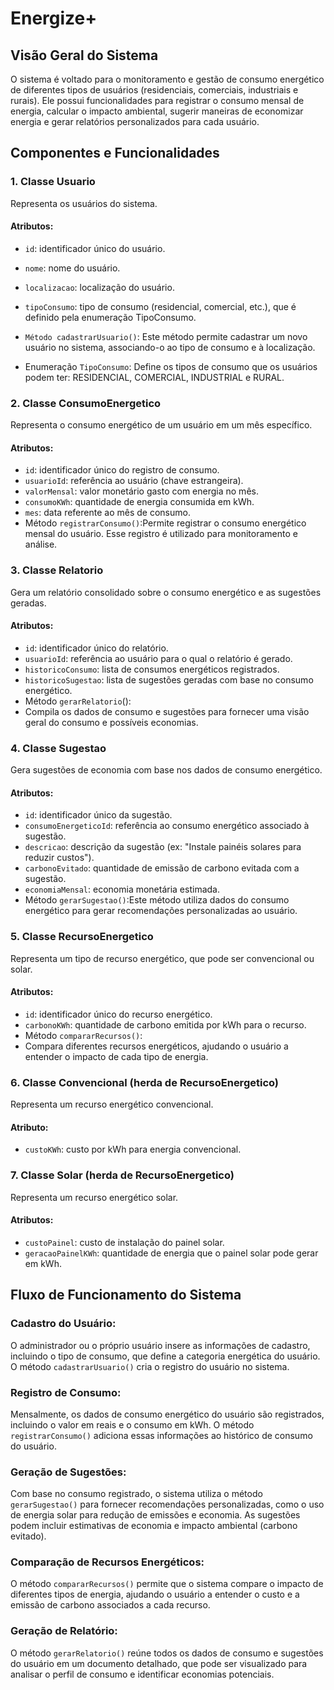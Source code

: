 # Energize+
## Visão Geral do Sistema
  O sistema é voltado para o monitoramento e gestão de consumo energético de diferentes tipos de usuários (residenciais, comerciais, industriais e rurais). Ele possui funcionalidades para registrar o consumo mensal de energia, calcular o impacto ambiental, sugerir maneiras de economizar energia e gerar relatórios personalizados para cada usuário.

## Componentes e Funcionalidades
 ### 1. **Classe Usuario**

Representa os usuários do sistema.
#### Atributos:
- `id`: identificador único do usuário.
- `nome`: nome do usuário.
- `localizacao`: localização do usuário.
- `tipoConsumo`: tipo de consumo (residencial, comercial, etc.), que é definido pela enumeração TipoConsumo.
- `Método cadastrarUsuario()`:
 Este método permite cadastrar um novo usuário no sistema, associando-o ao tipo de consumo e à localização.

- Enumeração `TipoConsumo`: 
Define os tipos de consumo que os usuários podem ter: RESIDENCIAL, COMERCIAL, INDUSTRIAL e RURAL.
### 2. **Classe ConsumoEnergetico**

Representa o consumo energético de um usuário em um mês específico.
#### Atributos:
- `id`: identificador único do registro de consumo.
- `usuarioId`: referência ao usuário (chave estrangeira).
- `valorMensal`: valor monetário gasto com energia no mês.
- `consumoKWh`: quantidade de energia consumida em kWh.
- `mes`: data referente ao mês de consumo.
- Método `registrarConsumo()`:Permite registrar o consumo energético mensal do usuário. Esse registro é utilizado para monitoramento e análise.
### 3. **Classe Relatorio**
 Gera um relatório consolidado sobre o consumo energético e as sugestões geradas.
#### Atributos:
- `id`: identificador único do relatório.
- `usuarioId`: referência ao usuário para o qual o relatório é gerado.
- `historicoConsumo`: lista de consumos energéticos registrados.
- `historicoSugestao`: lista de sugestões geradas com base no consumo energético.
- Método `gerarRelatorio`():
- Compila os dados de consumo e sugestões para fornecer uma visão geral do consumo e possíveis economias.
### 4. **Classe Sugestao**
Gera sugestões de economia com base nos dados de consumo energético.
#### Atributos:
- `id`: identificador único da sugestão.
- `consumoEnergeticoId`: referência ao consumo energético associado à sugestão.
- `descricao`: descrição da sugestão (ex: "Instale painéis solares para reduzir custos").
- `carbonoEvitado`: quantidade de emissão de carbono evitada com a sugestão.
- `economiaMensal`: economia monetária estimada.
- Método `gerarSugestao()`:Este método utiliza dados do consumo energético para gerar recomendações personalizadas ao usuário.
### 5. **Classe RecursoEnergetico**
 Representa um tipo de recurso energético, que pode ser convencional ou solar.
#### Atributos:
- `id`: identificador único do recurso energético.
- `carbonoKWh`: quantidade de carbono emitida por kWh para o recurso.
- Método `compararRecursos()`:
- Compara diferentes recursos energéticos, ajudando o usuário a entender o impacto de cada tipo de energia.
### 6. **Classe Convencional (herda de RecursoEnergetico)**
Representa um recurso energético convencional.
#### Atributo:
- `custoKWh`: custo por kWh para energia convencional.
### 7. **Classe Solar (herda de RecursoEnergetico)**
Representa um recurso energético solar.
#### Atributos:
- `custoPainel`: custo de instalação do painel solar.
- `geracaoPainelKWh`: quantidade de energia que o painel solar pode gerar em kWh.

## Fluxo de Funcionamento do Sistema
### Cadastro do Usuário:
O administrador ou o próprio usuário insere as informações de cadastro, incluindo o tipo de consumo, que define a categoria energética do usuário.
O método `cadastrarUsuario()` cria o registro do usuário no sistema.
### Registro de Consumo:
Mensalmente, os dados de consumo energético do usuário são registrados, incluindo o valor em reais e o consumo em kWh.
O método `registrarConsumo()` adiciona essas informações ao histórico de consumo do usuário.
### Geração de Sugestões:
Com base no consumo registrado, o sistema utiliza o método `gerarSugestao()` para fornecer recomendações personalizadas, como o uso de energia solar para redução de emissões e economia.
As sugestões podem incluir estimativas de economia e impacto ambiental (carbono evitado).
### Comparação de Recursos Energéticos:

O método `compararRecursos()` permite que o sistema compare o impacto de diferentes tipos de energia, ajudando o usuário a entender o custo e a emissão de carbono associados a cada recurso.
### Geração de Relatório:

O método `gerarRelatorio()` reúne todos os dados de consumo e sugestões do usuário em um documento detalhado, que pode ser visualizado para analisar o perfil de consumo e identificar economias potenciais.